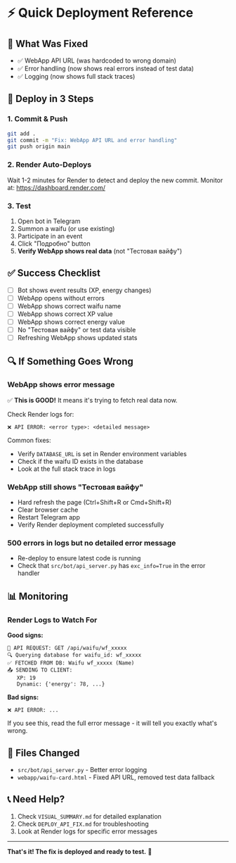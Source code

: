 # ⚡ Quick Deployment Reference

## 🎯 What Was Fixed
- ✅ WebApp API URL (was hardcoded to wrong domain)
- ✅ Error handling (now shows real errors instead of test data)
- ✅ Logging (now shows full stack traces)

## 🚀 Deploy in 3 Steps

### 1. Commit & Push
```bash
git add .
git commit -m "Fix: WebApp API URL and error handling"
git push origin main
```

### 2. Render Auto-Deploys
Wait 1-2 minutes for Render to detect and deploy the new commit.
Monitor at: https://dashboard.render.com/

### 3. Test
1. Open bot in Telegram
2. Summon a waifu (or use existing)
3. Participate in an event
4. Click "Подробно" button
5. **Verify WebApp shows real data** (not "Тестовая вайфу")

## ✅ Success Checklist

- [ ] Bot shows event results (XP, energy changes)
- [ ] WebApp opens without errors
- [ ] WebApp shows correct waifu name
- [ ] WebApp shows correct XP value
- [ ] WebApp shows correct energy value
- [ ] No "Тестовая вайфу" or test data visible
- [ ] Refreshing WebApp shows updated stats

## 🔍 If Something Goes Wrong

### WebApp shows error message
✅ **This is GOOD!** It means it's trying to fetch real data now.

Check Render logs for:
```
❌ API ERROR: <error type>: <detailed message>
```

Common fixes:
- Verify `DATABASE_URL` is set in Render environment variables
- Check if the waifu ID exists in the database
- Look at the full stack trace in logs

### WebApp still shows "Тестовая вайфу"
- Hard refresh the page (Ctrl+Shift+R or Cmd+Shift+R)
- Clear browser cache
- Restart Telegram app
- Verify Render deployment completed successfully

### 500 errors in logs but no detailed error message
- Re-deploy to ensure latest code is running
- Check that `src/bot/api_server.py` has `exc_info=True` in the error handler

## 📊 Monitoring

### Render Logs to Watch For

**Good signs:**
```
📡 API REQUEST: GET /api/waifu/wf_xxxxx
🔍 Querying database for waifu_id: wf_xxxxx
✅ FETCHED FROM DB: Waifu wf_xxxxx (Name)
📤 SENDING TO CLIENT:
   XP: 19
   Dynamic: {'energy': 78, ...}
```

**Bad signs:**
```
❌ API ERROR: ...
```
If you see this, read the full error message - it will tell you exactly what's wrong.

## 🔧 Files Changed

- `src/bot/api_server.py` - Better error logging
- `webapp/waifu-card.html` - Fixed API URL, removed test data fallback

## 📞 Need Help?

1. Check `VISUAL_SUMMARY.md` for detailed explanation
2. Check `DEPLOY_API_FIX.md` for troubleshooting
3. Look at Render logs for specific error messages

---

**That's it! The fix is deployed and ready to test.** 🎉

